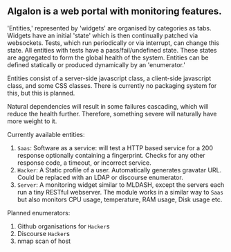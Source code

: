 ## Algalon is a web portal with monitoring features.

'Entities,' represented by 'widgets' are organised by categories as tabs.
Widgets have an initial 'state' which is then continually patched via
websockets. Tests, which run periodically or via interrupt, can change this
state. All entities with tests have a pass/fail/undefined state. These states
are aggregated to form the global health of the system. Entities can be defined
statically or produced dynamically by an 'enumerator.'

Entities consist of a server-side javascript class, a client-side javascript
class, and some CSS classes. There is currently no packaging system for this,
but this is planned.

Natural dependencies will result in some failures cascading, which will reduce
the health further. Therefore, something severe will naturally have more weight
to it.

Currently available entities:

1. `Saas`: Software as a service: will test a HTTP based service for a 200
   response optionally containing a fingerprint. Checks for any other response
   code, a timeout, or incorrect service.
2. `Hacker`: A Static profile of a user. Automatically generates gravatar URL.
   Could be replaced with an LDAP or discourse enumerator.
3. `Server`: A monitoring widget similar to MLDASH, except the servers each run
   a tiny RESTful webserver. The module works in a similar way to `Saas` but
   also monitors CPU usage, temperature, RAM usage, Disk usage etc.

Planned enumerators:

1. Github organisations for `Hacker`s
2. Discourse `Hacker`s
3. nmap scan of host
